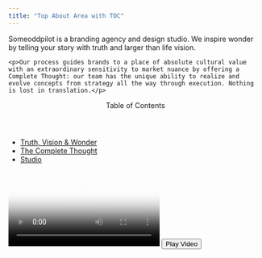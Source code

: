 ```yaml
---
title: "Top About Area with TOC"
---
```

<div class="contained-smaller">
  <div class="center-block chapter-copy">
    <p class="drop-cap">Someoddpilot is a branding agency and design studio. We inspire wonder by telling your story with truth and larger than life vision. </p>

    <p>Our process guides brands to a place of absolute cultural value with an extraordinary sensitivity to market nuance by offering a Complete Thought: our team has the unique ability to realize and evolve concepts from strategy all the way through execution. Nothing is lost in translation.</p>
  </div>
</div>
<div class="toc center-align">
  <header class="toc-header">Table of Contents</header>
  <ul class="toc-list left-align">
    <a href="#truth-vision-wonder" class="toc-link" du-smooth-scroll duration="1000">
      <li class="toc-item">
        Truth, Vision &amp; Wonder
      </li>
    </a>
    <a href="#the-complete-thought" class="toc-link" du-smooth-scroll duration="3000">
      <li class="toc-item">
        The Complete Thought
      </li>
    </a>
    <a href="#studio" class="toc-link" du-smooth-scroll duration="6000">
      <li class="toc-item">
        Studio
      </li>
    </a>
  </ul>
</div>
<div class="video-wrapper" ng-controller="videoController" ng-class="class" ng-click="toggleClass()">
  <video class="full" poster="/assets/images/work/cat/top-video-1-poster.jpg">
    <source src="https://s3-us-west-2.amazonaws.com/sop-viv/viv-animation.mp4" type="video/mp4">
    <source src="https://s3-us-west-2.amazonaws.com/sop-viv/viv-animation.webm" type="video/webm">
    <source src="https://s3-us-west-2.amazonaws.com/sop-viv/viv-animation.ogv" type="video/oggs">
    <img src="/assets/images/work/cat/top-video-1-poster.jpg" alt="" class="no-margin full" />
  </video>
  <button class="video-play"><span class="sr">Play Video</span></button>
</div>
